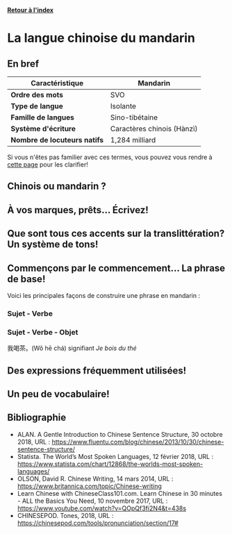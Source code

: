 [**Retour à l'index**](indexLangues.md)
# La langue chinoise du mandarin
## En bref

| Caractéristique | Mandarin |
|---|---|
| **Ordre des mots** | SVO |
| **Type de langue** | Isolante |
| **Famille de langues** | Sino-tibétaine |
| **Système d'écriture** | Caractères chinois (Hànzì) |
| **Nombre de locuteurs natifs** | 1,284 milliard |

Si vous n'êtes pas familier avec ces termes, vous pouvez vous rendre à [cette page](typologie.md) pour les clarifier!

## Chinois ou mandarin ?

## À vos marques, prêts... Écrivez!

## Que sont tous ces accents sur la translittération? Un système de tons!

## Commençons par le commencement... La phrase de base!

Voici les principales façons de construire une phrase en mandarin : 

### Sujet - Verbe

### Sujet - Verbe - Objet

我喝茶。(Wǒ hē chá) signifiant *Je bois du thé*

## Des expressions fréquemment utilisées!

## Un peu de vocabulaire!

## Bibliographie

- ALAN. A Gentle Introduction to Chinese Sentence Structure, 30 octobre 2018, URL : https://www.fluentu.com/blog/chinese/2013/10/30/chinese-sentence-structure/
- Statista. The World’s Most Spoken Languages, 12 février 2018, URL : https://www.statista.com/chart/12868/the-worlds-most-spoken-languages/
- OLSON, David R. Chinese Writing, 14 mars 2014, URL : https://www.britannica.com/topic/Chinese-writing
- Learn Chinese with ChineseClass101.com. Learn Chinese in 30 minutes - ALL the Basics You Need, 10 novembre 2017, URL  : https://www.youtube.com/watch?v=QOpQf3fi2N4&t=438s 
- CHINESEPOD. Tones, 2018, URL : https://chinesepod.com/tools/pronunciation/section/17#


